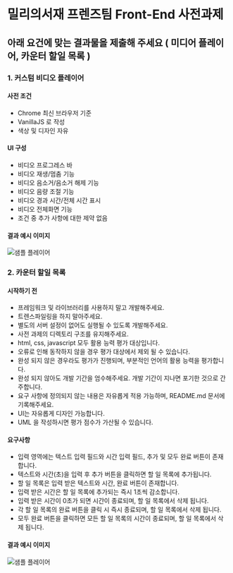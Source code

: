 # 밀리의서재 프렌즈팀 Front-End 사전과제
## 아래 요건에 맞는 결과물을 제출해 주세요 ( 미디어 플레이어, 카운터 할일 목록 )
### 1. 커스텀 비디오 플레이어
#### 사전 조건
  * Chrome 최신 브라우저 기준
  * VanillaJS 로 작성
  * 색상 및 디자인 자유
#### UI 구성
  * 비디오 프로그레스 바
  * 비디오 재생/멈춤 기능
  * 비디오 음소거/음소거 해제 기능
  * 비디오 음량 조절 기능
  * 비디오 경과 시간/전체 시간 표시
  * 비디오 전체화면 기능
  * 조건 중 추가 사항에 대한 제약 없음
#### 결과 예시 이미지
![샘플 플레이어](https://images.millie.co.kr/files/player_sample.jpg)

### 2. 카운터 할일 목록
#### 시작하기 전
  * 프레임워크 및 라이브러리를 사용하지 말고 개발해주세요.
  * 트렌스파일링을 하지 말아주세요.
  * 별도의 서버 설정이 없어도 실행될 수 있도록 개발해주세요.
  * 사전 과제의 디렉토리 구조를 유지해주세요.
  * html, css, javascript 모두 활용 능력 평가 대상입니다.
  * 오류로 인해 동작하지 않을 경우 평가 대상에서 제외 될 수 있습니다.
  * 완성 되지 않은 경우라도 평가가 진행되며, 부분적인 언어의 활용 능력을 평가합니다.
  * 완성 되지 않아도 개발 기간을 엄수해주세요. 개발 기간이 지나면 포기한 것으로 간주합니다.
  * 요구 사항에 정의되지 않는 내용은 자유롭게 적용 가능하며, README.md 문서에 기록해주세요.
  * UI는 자유롭게 디자인 가능합니다.
  * UML 을 작성하시면 평가 점수가 가산될 수 있습니다.
#### 요구사항
  * 입력 영역에는 텍스트 입력 필드와 시간 입력 필드, 추가 및 모두 완료 버튼이 존재합니다.
  * 텍스트와 시간(초)을 입력 후 추가 버튼을 클릭하면 할 일 목록에 추가됩니다.
  * 할 일 목록은 입력 받은 텍스트와 시간, 완료 버튼이 존재합니다.
  * 입력 받은 시간은 할 일 목록에 추가되는 즉시 1초씩 감소합니다.
  * 입력 받은 시간이 0초가 되면 시간이 종료되며, 할 일 목록에서 삭제 됩니다.
  * 각 할 일 목록의 완료 버튼을 클릭 시 즉시 종료되며, 할 일 목록에서 삭제 됩니다.
  * 모두 완료 버튼을 클릭하면 모든 할 일 목록의 시간이 종료되며, 할 일 목록에서 삭제 됩니다.
#### 결과 예시 이미지
![샘플 플레이어](https://images.millie.co.kr/files/player_sample.jpg)
